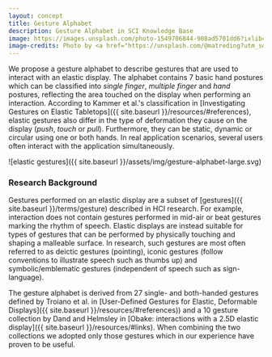 ```yaml
---
layout: concept
title: Gesture Alphabet
description: Gesture Alphabet in SCI Knowledge Base
image: https://images.unsplash.com/photo-1549706844-908ad5701dd6?ixlib=rb-1.2.1&ixid=eyJhcHBfaWQiOjEyMDd9&auto=format&fit=crop&w=1350&q=80
image-credits: Photo by <a href="https://unsplash.com/@matreding?utm_source=unsplash&amp;utm_medium=referral&amp;utm_content=creditCopyText">Mat Reding</a> on <a href="/s/photos/gesture?utm_source=unsplash&amp;utm_medium=referral&amp;utm_content=creditCopyText">Unsplash</a>
---
```


We propose a gesture alphabet to describe gestures that are used to interact with an elastic display. The alphabet contains 7 basic hand postures which can be classified into *single finger*, *multiple finger* and *hand* postures, reflecting the area touched on the display when performing an interaction. According to Kammer et al.'s classification in [Investigating Gestures on Elastic Tabletops]({{ site.baseurl }}/resources/#references), elastic gestures also differ in the type of deformation they cause on the display (*push*, *touch* or *pull*). Furthermore, they can be static, dynamic or circular using one or both hands. In real application scenarios, several users often interact with the application simultaneously.

![elastic gestures]({{ site.baseurl }}/assets/img/gesture-alphabet-large.svg)

### Research Background

Gestures performed on an elastic display are a subset of [gestures]({{ site.baseurl }}/terms/gesture) described in HCI research. For example, interaction does not contain gestures performed in mid-air or beat gestures marking the rhythm of speech. Elastic displays are instead suitable for types of gestures that can be performed by physically touching and shaping a malleable surface. In research, such gestures are most often referred to as deictic gestures (pointing), iconic gestures (follow conventions to illustrate speech such as thumbs up) and symbolic/emblematic gestures (independent of speech such as sign-language).

 The gesture alphabet is derived from 27 single- and both-handed gestures defined by Troiano et al. in [User-Defined Gestures for Elastic, Deformable Displays]({{ site.baseurl }}/resources/#references)) and a 10 gesture collection by Dand and Helmsley in [Obake: interactions with a 2.5D elastic display]({{ site.baseurl }}/resources/#links). When combining the two collections we adopted only those gestures which in our experience have proven to be useful.  


